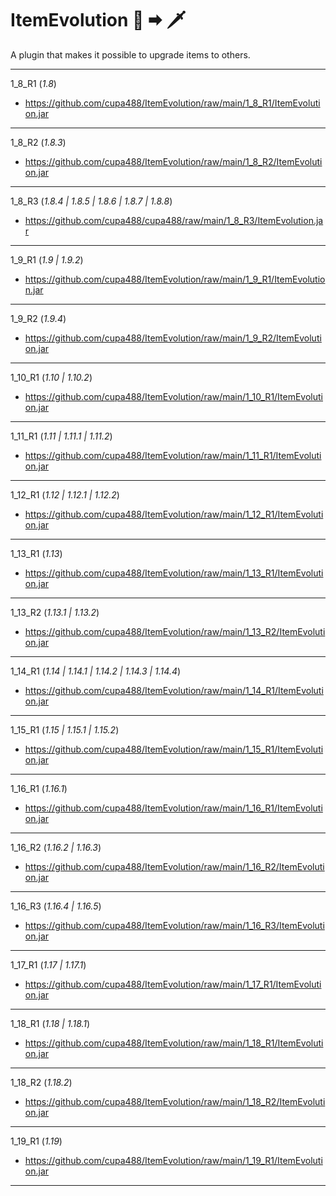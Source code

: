 # ItemEvolution 🔪 🠮 🗡
A plugin that makes it possible to upgrade items to others.

-----------------------------------

1_8_R1 (*1.8*)

- https://github.com/cupa488/ItemEvolution/raw/main/1_8_R1/ItemEvolution.jar
-----------------------------------

1_8_R2 (*1.8.3*)

- https://github.com/cupa488/ItemEvolution/raw/main/1_8_R2/ItemEvolution.jar
-----------------------------------

1_8_R3 (*1.8.4 | 1.8.5 | 1.8.6 | 1.8.7 | 1.8.8*)

- https://github.com/cupa488/cupa488/raw/main/1_8_R3/ItemEvolution.jar
-----------------------------------

1_9_R1 (*1.9 | 1.9.2*)

- https://github.com/cupa488/ItemEvolution/raw/main/1_9_R1/ItemEvolution.jar
-----------------------------------

1_9_R2 (*1.9.4*)

- https://github.com/cupa488/ItemEvolution/raw/main/1_9_R2/ItemEvolution.jar
-----------------------------------

1_10_R1 (*1.10 | 1.10.2*)

- https://github.com/cupa488/ItemEvolution/raw/main/1_10_R1/ItemEvolution.jar
-----------------------------------

1_11_R1 (*1.11 | 1.11.1 | 1.11.2*)

- https://github.com/cupa488/ItemEvolution/raw/main/1_11_R1/ItemEvolution.jar
-----------------------------------

1_12_R1 (*1.12 | 1.12.1 | 1.12.2*)

- https://github.com/cupa488/ItemEvolution/raw/main/1_12_R1/ItemEvolution.jar
-----------------------------------

1_13_R1 (*1.13*)

- https://github.com/cupa488/ItemEvolution/raw/main/1_13_R1/ItemEvolution.jar
-----------------------------------

1_13_R2 (*1.13.1 | 1.13.2*)

- https://github.com/cupa488/ItemEvolution/raw/main/1_13_R2/ItemEvolution.jar
-----------------------------------

1_14_R1 (*1.14 | 1.14.1 | 1.14.2 | 1.14.3 | 1.14.4*)

- https://github.com/cupa488/ItemEvolution/raw/main/1_14_R1/ItemEvolution.jar
-----------------------------------

1_15_R1 (*1.15 | 1.15.1 | 1.15.2*)

- https://github.com/cupa488/ItemEvolution/raw/main/1_15_R1/ItemEvolution.jar
-----------------------------------

1_16_R1 (*1.16.1*)

- https://github.com/cupa488/ItemEvolution/raw/main/1_16_R1/ItemEvolution.jar
-----------------------------------

1_16_R2 (*1.16.2 | 1.16.3*)

- https://github.com/cupa488/ItemEvolution/raw/main/1_16_R2/ItemEvolution.jar
-----------------------------------

1_16_R3 (*1.16.4 | 1.16.5*)

- https://github.com/cupa488/ItemEvolution/raw/main/1_16_R3/ItemEvolution.jar
-----------------------------------

1_17_R1 (*1.17 | 1.17.1*)

- https://github.com/cupa488/ItemEvolution/raw/main/1_17_R1/ItemEvolution.jar
-----------------------------------

1_18_R1 (*1.18 | 1.18.1*)

- https://github.com/cupa488/ItemEvolution/raw/main/1_18_R1/ItemEvolution.jar
-----------------------------------

1_18_R2 (*1.18.2*)

- https://github.com/cupa488/ItemEvolution/raw/main/1_18_R2/ItemEvolution.jar
-----------------------------------

1_19_R1 (*1.19*)

- https://github.com/cupa488/ItemEvolution/raw/main/1_19_R1/ItemEvolution.jar
-----------------------------------




